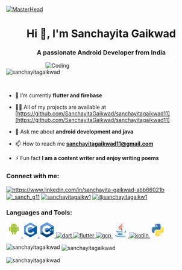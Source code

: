[![MasterHead](https://1.bp.blogspot.com/-7A4WynwLsMw/XbBpCXG8fHI/AAAAAAAAMt4/uOa1bpLskYgrwGbllhSu2SDj_Mig8SXJQCLcBGAsYHQ/s1600/2000_600px.gif)](https://rishavchanda.io)
<h1 align="center">Hi 👋, I'm Sanchayita Gaikwad</h1>
<h3 align="center">A passionate Android Developer from India</h3>
<img align="right" alt="Coding" width="400" src="https://dribbble.com/shots/15215756-Coding-Animation-Concept/attachments/6961320?mode=media">
<p align="left"> <img src="https://komarev.com/ghpvc/?username=sanchayitagaikwad&label=Profile%20views&color=0e75b6&style=flat" alt="sanchayitagaikwad" /> </p>

<p align="left"> <a href="https://twitter.com/" target="blank"><img src="https://img.shields.io/twitter/follow/?logo=twitter&style=for-the-badge" alt="" /></a> </p>

- 🌱 I’m currently **flutter and firebase**

- 👨‍💻 All of my projects are available at [https://github.com/SanchayitaGaikwad/sanchayitagaikwad11](https://github.com/SanchayitaGaikwad/sanchayitagaikwad11)

- 💬 Ask me about **android development and java**

- 📫 How to reach me **sanchayitagaikwad11@gmail.com**

- ⚡ Fun fact **I am a content writer and enjoy writing poems**

<h3 align="left">Connect with me:</h3>
<p align="left">
<a href="https://linkedin.com/in/https://www.linkedin.com/in/sanchayita-gaikwad-abb66021b" target="blank"><img align="center" src="https://raw.githubusercontent.com/rahuldkjain/github-profile-readme-generator/master/src/images/icons/Social/linked-in-alt.svg" alt="https://www.linkedin.com/in/sanchayita-gaikwad-abb66021b" height="30" width="40" /></a>
<a href="https://instagram.com/_sanch_g11" target="blank"><img align="center" src="https://raw.githubusercontent.com/rahuldkjain/github-profile-readme-generator/master/src/images/icons/Social/instagram.svg" alt="_sanch_g11" height="30" width="40" /></a>
<a href="https://www.hackerrank.com/sanchayitagaikw1" target="blank"><img align="center" src="https://raw.githubusercontent.com/rahuldkjain/github-profile-readme-generator/master/src/images/icons/Social/hackerrank.svg" alt="sanchayitagaikw1" height="30" width="40" /></a>
<a href="https://www.hackerearth.com/@sanchayitagaikw1" target="blank"><img align="center" src="https://raw.githubusercontent.com/rahuldkjain/github-profile-readme-generator/master/src/images/icons/Social/hackerearth.svg" alt="@sanchayitagaikw1" height="30" width="40" /></a>
</p>

<h3 align="left">Languages and Tools:</h3>
<p align="left"> <a href="https://developer.android.com" target="_blank" rel="noreferrer"> <img src="https://raw.githubusercontent.com/devicons/devicon/master/icons/android/android-original-wordmark.svg" alt="android" width="40" height="40"/> </a> <a href="https://www.cprogramming.com/" target="_blank" rel="noreferrer"> <img src="https://raw.githubusercontent.com/devicons/devicon/master/icons/c/c-original.svg" alt="c" width="40" height="40"/> </a> <a href="https://www.w3schools.com/cpp/" target="_blank" rel="noreferrer"> <img src="https://raw.githubusercontent.com/devicons/devicon/master/icons/cplusplus/cplusplus-original.svg" alt="cplusplus" width="40" height="40"/> </a> <a href="https://dart.dev" target="_blank" rel="noreferrer"> <img src="https://www.vectorlogo.zone/logos/dartlang/dartlang-icon.svg" alt="dart" width="40" height="40"/> </a> <a href="https://flutter.dev" target="_blank" rel="noreferrer"> <img src="https://www.vectorlogo.zone/logos/flutterio/flutterio-icon.svg" alt="flutter" width="40" height="40"/> </a> <a href="https://cloud.google.com" target="_blank" rel="noreferrer"> <img src="https://www.vectorlogo.zone/logos/google_cloud/google_cloud-icon.svg" alt="gcp" width="40" height="40"/> </a> <a href="https://www.java.com" target="_blank" rel="noreferrer"> <img src="https://raw.githubusercontent.com/devicons/devicon/master/icons/java/java-original.svg" alt="java" width="40" height="40"/> </a> <a href="https://kotlinlang.org" target="_blank" rel="noreferrer"> <img src="https://www.vectorlogo.zone/logos/kotlinlang/kotlinlang-icon.svg" alt="kotlin" width="40" height="40"/> </a> <a href="https://www.python.org" target="_blank" rel="noreferrer"> <img src="https://raw.githubusercontent.com/devicons/devicon/master/icons/python/python-original.svg" alt="python" width="40" height="40"/> </a> </p>

<p><img align="left" src="https://github-readme-stats.vercel.app/api/top-langs?username=sanchayitagaikwad&show_icons=true&locale=en&layout=compact" alt="sanchayitagaikwad" /></p>

<p>&nbsp;<img align="center" src="https://github-readme-stats.vercel.app/api?username=sanchayitagaikwad&show_icons=true&locale=en" alt="sanchayitagaikwad" /></p>

<p><img align="center" src="https://github-readme-streak-stats.herokuapp.com/?user=sanchayitagaikwad&" alt="sanchayitagaikwad" /></p>
